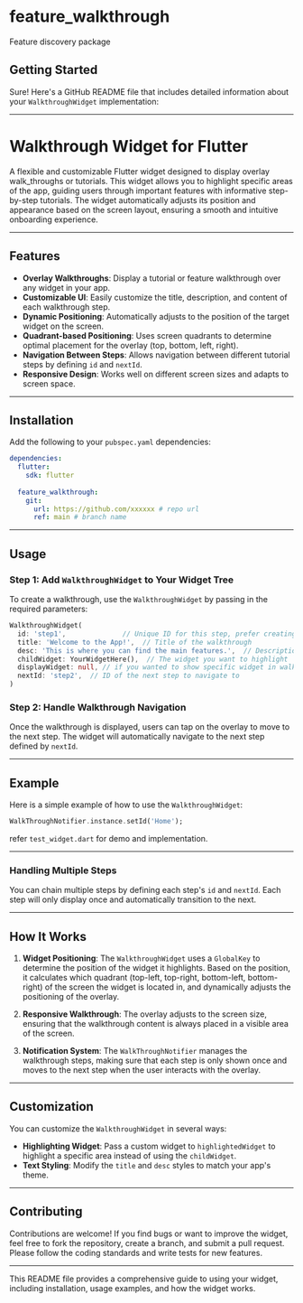 # feature_walkthrough

Feature discovery package

## Getting Started

Sure! Here's a GitHub README file that includes detailed information about your `WalkthroughWidget` implementation:

---

# Walkthrough Widget for Flutter

A flexible and customizable Flutter widget designed to display overlay walk_throughs or tutorials. This widget allows you to highlight specific areas of the app, guiding users through important features with informative step-by-step tutorials. The widget automatically adjusts its position and appearance based on the screen layout, ensuring a smooth and intuitive onboarding experience.

---

## Features

- **Overlay Walkthroughs**: Display a tutorial or feature walkthrough over any widget in your app.
- **Customizable UI**: Easily customize the title, description, and content of each walkthrough step.
- **Dynamic Positioning**: Automatically adjusts to the position of the target widget on the screen.
- **Quadrant-based Positioning**: Uses screen quadrants to determine optimal placement for the overlay (top, bottom, left, right).
- **Navigation Between Steps**: Allows navigation between different tutorial steps by defining `id` and `nextId`.
- **Responsive Design**: Works well on different screen sizes and adapts to screen space.

---

## Installation

Add the following to your `pubspec.yaml` dependencies:

```yaml
dependencies:
  flutter:
    sdk: flutter
    
  feature_walkthrough:
    git:
      url: https://github.com/xxxxxx # repo url
      ref: main # branch name
```

---

## Usage

### Step 1: Add `WalkthroughWidget` to Your Widget Tree

To create a walkthrough, use the `WalkthroughWidget` by passing in the required parameters:

```dart
WalkthroughWidget(
  id: 'step1',              // Unique ID for this step, prefer creating an enum
  title: 'Welcome to the App!',  // Title of the walkthrough
  desc: 'This is where you can find the main features.',  // Description of the step
  childWidget: YourWidgetHere(),  // The widget you want to highlight
  displayWidget: null, // if you wanted to show specific widget in walkthrough
  nextId: 'step2',  // ID of the next step to navigate to
)
```

### Step 2: Handle Walkthrough Navigation

Once the walkthrough is displayed, users can tap on the overlay to move to the next step. The widget will automatically navigate to the next step defined by `nextId`.

---

## Example

Here is a simple example of how to use the `WalkthroughWidget`:

```dart
WalkThroughNotifier.instance.setId('Home');
```

refer `test_widget.dart` for demo and implementation.

---

### Handling Multiple Steps

You can chain multiple steps by defining each step's `id` and `nextId`. Each step will only display once and automatically transition to the next.

---

## How It Works

1. **Widget Positioning**: The `WalkthroughWidget` uses a `GlobalKey` to determine the position of the widget it highlights. Based on the position, it calculates which quadrant (top-left, top-right, bottom-left, bottom-right) of the screen the widget is located in, and dynamically adjusts the positioning of the overlay.

2. **Responsive Walkthrough**: The overlay adjusts to the screen size, ensuring that the walkthrough content is always placed in a visible area of the screen.

3. **Notification System**: The `WalkThroughNotifier` manages the walkthrough steps, making sure that each step is only shown once and moves to the next step when the user interacts with the overlay.

---

## Customization

You can customize the `WalkthroughWidget` in several ways:

- **Highlighting Widget**: Pass a custom widget to `highlightedWidget` to highlight a specific area instead of using the `childWidget`.
- **Text Styling**: Modify the `title` and `desc` styles to match your app's theme.

---

## Contributing

Contributions are welcome! If you find bugs or want to improve the widget, feel free to fork the repository, create a branch, and submit a pull request. Please follow the coding standards and write tests for new features.

---

This README file provides a comprehensive guide to using your widget, including installation, usage examples, and how the widget works.
